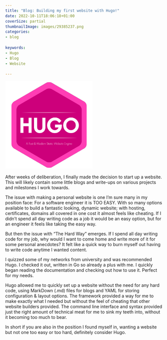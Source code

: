 ```yaml
---
title: "Blog: Building my first website with Hugo!"
date: 2022-10-11T18:06:18+01:00
coverSize: partial
thumbnailImage: images/29385237.png
categories:
- blog

keywords:
- Hugo
- Blog
- Website

---
```



![Source: GoHugo.io Github](images/29385237.png)


After weeks of deliberation, I finally made the decision to start up a website. This will likely contain some little blogs and write-ups on various projects and milestones I work towards.  

The issue with making a personal website is one I’m sure many in my position face: For a software engineer it is TOO EASY. With so many options available to build a fantastic looking, dynamic website; with hosting, certificates, domains all covered in one cost it almost feels like cheating. If I didn’t spend all day writing code as a job it would be an easy option, but for an engineer it feels like taking the easy way.  

But then the issue with “The Hard Way” emerges. If I spend all day writing code for my job, why would I want to come home and write more of it for some personal anecdotes? It felt like a quick way to burn myself out having to write code anytime I wanted content. 

I quizzed some of my networks from university and was recommended Hugo. I checked it out, written in Go so already a plus with me. I quickly began reading the documentation and checking out how to use it. Perfect for my needs. 

Hugo allowed me to quickly set up a website without the need for any hard code, using MarkDown (.md) files for blogs and YAML for storing configuration & layout options. The framework provided a way for me to make exactly what I needed but without the feel of cheating that other website builders provided. The command line interface and syntax provided just the right amount of technical meat for me to sink my teeth into, without it becoming too much to bear. 

In short if you are also in the position I found myself in, wanting a website but not one too easy or too hard, definitely consider Hugo. 
